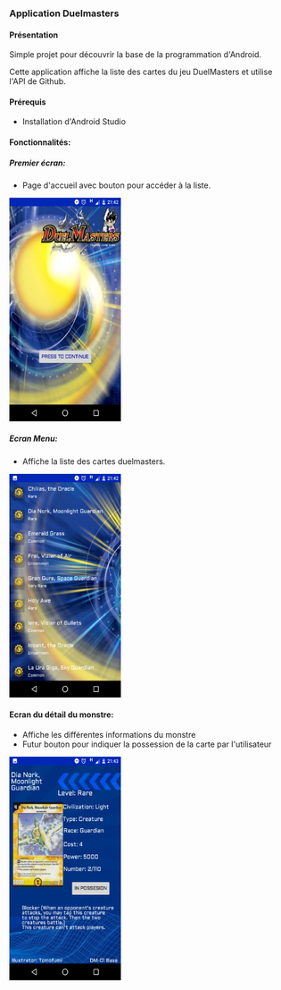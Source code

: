 ### Application Duelmasters    

#### Présentation

Simple projet pour découvrir la base de la programmation d'Android.

Cette application affiche la liste des cartes du jeu DuelMasters et utilise l'API de Github.  

#### Prérequis
- Installation d'Android Studio

#### Fonctionnalités:

##### Premier écran:

 - Page d'accueil avec bouton pour accéder à la liste.

<img src="/dossierimage/Screenshot_20200511-214237.png" width="200" height="400"/>

##### Ecran Menu: 

 - Affiche la liste des cartes duelmasters.

<img src="/dossierimage/Screenshot_20200511-214249.png" width="200" height="400"/>

#### Ecran du détail du monstre:

 - Affiche les différentes informations du monstre
 - Futur bouton pour indiquer la possession de la carte par l'utilisateur
 
<img src="/dossierimage/Screenshot_20200511-214307.png" width="200" height="400"/>
